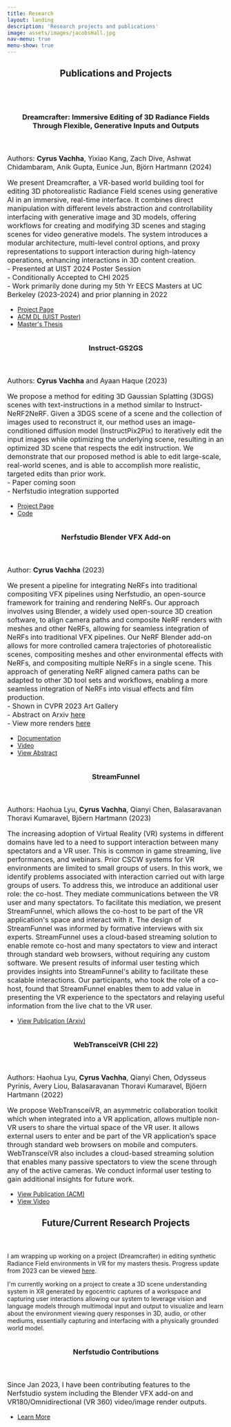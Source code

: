 ```yaml
---
title: Research
layout: landing
description: 'Research projects and publications'
image: assets/images/jacobsHall.jpg
nav-menu: true
menu-show: true
---
```


<!-- Main -->
<div id="main">

<!-- One -->
<section id="one">
	<div class="inner">
		<header class="major">
			<h2>Publications and Projects</h2>
		</header>
		<p></p>
	</div>
</section>

<!-- Two -->
<div class="inner">

<section id="two" class="spotlights" >
	<section>
		<a href="https://dream-crafter.github.io/" class="image">
			<img src="{% link assets/images/dreamcrafter_progress_teaser.png %}" alt="" data-position="center center" valign="center" style="border-radius: 20px"/>
		</a>
		<div class="content">
			<div class="inner">
				<header class="major">
					<h3>Dreamcrafter: Immersive Editing of 3D Radiance Fields Through Flexible, Generative Inputs and Outputs</h3>
				</header>
				<p style="font-size: 12pt">Authors: <b>Cyrus Vachha</b>, Yixiao Kang, Zach Dive, Ashwat Chidambaram, Anik Gupta, Eunice Jun, Björn Hartmann (2024)</p>
				<p style="font-size: 12pt">We present Dreamcrafter, a VR-based world building tool for editing 3D photorealistic Radiance Field scenes using generative AI in an immersive, real-time interface. It combines direct manipulation with different levels abstraction and controllability interfacing with generative image and 3D models, offering workflows for creating and modifying 3D scenes and staging scenes for video generative models. The system introduces a modular architecture, multi-level control options, and proxy representations to support interaction during high-latency operations, enhancing interactions in 3D content creation.
				<br>
				- Presented at UIST 2024 Poster Session 
				<br>
				- Conditionally Accepted to CHI 2025
				<br>
				- Work primarily done during my 5th Yr EECS Masters at UC Berkeley (2023-2024) and prior planning in 2022
				</p>
				<ul class="actions">
					<li><a href="https://dream-crafter.github.io/" class="button">Project Page</a></li>
					<li><a href="https://dl.acm.org/doi/10.1145/3672539.3686328" class="button">ACM DL (UIST Poster)</a></li>
					<li><a href="https://www2.eecs.berkeley.edu/Pubs/TechRpts/2024/EECS-2024-124.html" class="button">Master's Thesis</a></li>
					<!-- <li><a href="" class="button">Technical Blog (coming soon)</a></li> -->
				</ul>
			</div>
		</div>
	</section>
</section>

<section id="two" class="spotlights" >
	<section>
		<a href="https://instruct-gs2gs.github.io/" class="image">
			<img src="{% link assets/images/igs2gs_face.gif %}" alt="" data-position="center center" valign="center" style="border-radius: 20px"/>
		</a>
		<div class="content">
			<div class="inner">
				<header class="major">
					<h3>Instruct-GS2GS</h3>
				</header>
				<p style="font-size: 12pt">Authors: <b>Cyrus Vachha</b> and Ayaan Haque (2023)</p>
				<p style="font-size: 12pt">We propose a method for editing 3D Gaussian Splatting (3DGS) scenes with text-instructions in a method similar to Instruct-NeRF2NeRF. Given a 3DGS scene of a scene and the collection of images used to reconstruct it, our method uses an image-conditioned diffusion model (InstructPix2Pix) to iteratively edit the input images while optimizing the underlying scene, resulting in an optimized 3D scene that respects the edit instruction. We demonstrate that our proposed method is able to edit large-scale, real-world scenes, and is able to accomplish more realistic, targeted edits than prior work.
				<br>
				- Paper coming soon
				<br>
				- Nerfstudio integration supported
				</p>
				<ul class="actions">
					<li><a href="https://instruct-gs2gs.github.io/" class="button">Project Page</a></li>
					<li><a href="https://github.com/cvachha/instruct-gs2gs" class="button">Code</a></li>
				</ul>
			</div>
		</div>
	</section>
</section>

<section id="two" class="spotlights">
	<section>
		<a href="https://docs.nerf.studio/extensions/blender_addon.html" class="image">
			<img src="{% link assets/images/nerfstudio_teaser_1.gif %}" alt="" data-position="center center" style="border-radius: 20px"/>
		</a>
		<div class="content">
			<div class="inner">
				<header class="major">
					<h3>Nerfstudio Blender VFX Add-on</h3>
				</header>
				<p style="font-size: 12pt">Author: <b>Cyrus Vachha</b> (2023)</p>
				<p style="font-size: 12pt">We present a pipeline for integrating NeRFs into traditional compositing VFX pipelines using Nerfstudio, an open-source framework for training and rendering NeRFs. Our approach involves using Blender, a widely used open-source 3D creation software, to align camera paths and composite NeRF renders with meshes and other NeRFs, allowing for seamless integration of NeRFs into traditional VFX pipelines. Our NeRF Blender add-on allows for more controlled camera trajectories of photorealistic scenes, compositing meshes and other environmental effects with NeRFs, and compositing multiple NeRFs in a single scene. This approach of generating NeRF aligned camera paths can be adapted to other 3D tool sets and workflows, enabling a more seamless integration of NeRFs into visual effects and film production.
				<br>
				- Shown in CVPR 2023 Art Gallery
				<br>
				- Abstract on Arxiv <a href="https://arxiv.org/abs/2401.08633">here</a>
				<br>
				- View more renders <a href="nerfstudio_vfx_reel.html">here</a></p>
				<ul class="actions">
					<li><a href="https://docs.nerf.studio/extensions/blender_addon.html" class="button">Documentation</a></li>
					<li><a href="https://www.youtube.com/watch?v=A7La8tWp_0I" class="button">Video</a></li>
					<li><a href="https://cvachha.github.io/assets/pdfs/nerf_vfx_abstract.pdf" class="button">View Abstract</a></li>
				</ul>
			</div>
		</div>
	</section>
</section>


<section id="two" class="spotlights">
	<section>
		<a href="https://arxiv.org/abs/2311.14930" class="image">
			<img src="{% link assets/images/streamfunnel_teaser.png %}" alt="" data-position="center center" style="border-radius: 20px"/>
		</a>
		<div class="content">
			<div class="inner">
				<header class="major">
					<h3>StreamFunnel</h3>
				</header>
				<p style="font-size: 12pt">Authors: Haohua Lyu, <b>Cyrus Vachha</b>, Qianyi Chen, Balasaravanan Thoravi Kumaravel, Bjöern Hartmann (2023)</p>
				<p style="font-size: 12pt">The increasing adoption of Virtual Reality (VR) systems in different domains have led to a need to support interaction between many spectators and a VR user. This is common in game streaming, live performances, and webinars. Prior CSCW systems for VR environments are limited to small groups of users. In this work, we identify problems associated with interaction carried out with large groups of users. To address this, we introduce an additional user role: the co-host. They mediate communications between the VR user and many spectators. To facilitate this mediation, we present StreamFunnel, which allows the co-host to be part of the VR application's space and interact with it. The design of StreamFunnel was informed by formative interviews with six experts. StreamFunnel uses a cloud-based streaming solution to enable remote co-host and many spectators to view and interact through standard web browsers, without requiring any custom software. We present results of informal user testing which provides insights into StreamFunnel's ability to facilitate these scalable interactions. Our participants, who took the role of a co-host, found that StreamFunnel enables them to add value in presenting the VR experience to the spectators and relaying useful information from the live chat to the VR user.</p>
				<ul class="actions">
					<li><a href="https://arxiv.org/abs/2311.14930" class="button">View Publication (Arxiv)</a></li>
				</ul>
			</div>
		</div>
	</section>
</section>

<section id="two" class="spotlights">
	<section>
		<a href="https://dl.acm.org/doi/abs/10.1145/3491101.3519816" class="image">
			<img src="{% link assets/images/webtransceivr_teaser_img.PNG %}" alt="" data-position="center center" style="border-radius: 20px" />
		</a>
		<div class="content">
			<div class="inner">
				<header class="major">
					<h3>WebTransceiVR (CHI 22)</h3>
				</header>
				<p style="font-size: 12pt">Authors: Haohua Lyu, <b>Cyrus Vachha</b>, Qianyi Chen, Odysseus Pyrinis, Avery Liou, Balasaravanan Thoravi Kumaravel, Bjöern Hartmann (2022)</p>
				<p style="font-size: 12pt">We propose WebTransceiVR, an asymmetric collaboration toolkit which when integrated into a VR application, allows multiple non-VR users to share the virtual space of the VR user. It allows external users to enter and be part of the VR application’s space through standard web browsers on mobile and computers. WebTransceiVR also includes a cloud-based streaming solution that enables many passive spectators to view the scene through any of the active cameras. We conduct informal user testing to gain additional insights for future work.</p>
				<ul class="actions">
					<li><a href="https://dl.acm.org/doi/abs/10.1145/3491101.3519816" class="button">View Publication (ACM)</a></li>
					<li><a href="https://www.youtube.com/watch?v=UQTCGifpjm8" class="button">View Video</a></li>
				</ul>
			</div>
		</div>
	</section>
</section>


<section id="three">
	<div class="inner">
		<header class="major">
			<h2>Future/Current Research Projects</h2>
		</header>
		<p>I am wrapping up working on a project (Dreamcrafter) in editing synthetic Radiance Field environments in VR for my masters thesis. Progress update from 2023 can be viewed <a href="dreamcrafter_progress.html">here</a>.</p>
		<p>I'm currently working on a project to create a 3D scene understanding system in XR generated by egocentric captures of a workspace and capturing user interactions allowing our system to leverage vision and language models through multimodal input and output to visualize and learn about the environment viewing query responses in 3D, audio, or other mediums, essentially capturing and interfacing with a physically grounded world model.</p>
		<p></p>
	<section id="two" class="spotlights">
	<!--
	<section>
		<a href="dreamcrafter_progress.html" class="image">
			<img src="{% link assets/images/dreamcrafter_progress_teaser.png %}" alt="" data-position="center center" style="border-radius: 20px" />
		</a>
		<div class="content">
			<div class="inner">
				<header class="major">
					<h3>Dreamcrafter (In Progress)</h3>
				</header>
				<p style="font-size: 12pt">In my current 5th-year masters program (1 year graduate program after 4 year undergrad degree), I am attempting to build the initial concept of the VR environment creation system I proposed in 2022. For my VR/AR class I worked with a team to implement two prototype systems which leverage NeRFs, 3DGS, and Stable Diffusion to create a VR interface for 3D photo-realistic content creation. This includes a system to edit existing NeRF/GS scenes through voice, hand controls, and existing diffusion models (such as Instruct-Pix2Pix). We also have a system leveraging ControlNet to create 2D mockups of scenes based on 3D primitive objects. I am currently developing the complete system with intelligent natural language region selection and additional features. We are working towards a research publication for 2024.</p>
				<ul class="actions">
					<li><a href="dreamcrafter_progress.html" class="button">Learn More</a></li>
				</ul>
			</div>
		</div>
	</section>
	-->
	<section>
		<a href="https://docs.nerf.studio" class="image">
			<img src="{% link assets/images/nerfstudio_logo.gif %}" alt="" data-position="center center" style="border-radius: 20px" />
		</a>
		<div class="content">
			<div class="inner">
				<header class="major">
					<h3>Nerfstudio Contributions</h3>
				</header>
				<p style="font-size: 12pt">Since Jan 2023, I have been contributing features to the Nerfstudio system including the Blender VFX add-on and VR180/Omnidirectional (VR 360) video/image render outputs.</p>
				<ul class="actions">
					<li><a href="nerfstudio_contributions.html" class="button">Learn More</a></li>
				</ul>
			</div>
		</div>
	</section>
</section>
	</div>
</section>

</div>
<!--
	<section>
		<a href="generic.html" class="image">
			<img src="{% link assets/images/pic09.jpg %}" alt="" data-position="top center" />
		</a>
		<div class="content">
			<div class="inner">
				<header class="major">
					<h3>Streaming toolkit</h3>
				</header>
				<p>Other</p>
				<ul class="actions">
					<li><a href="generic.html" class="button">Learn more</a></li>
				</ul>
			</div>
		</div>
	</section>
	<section>
		<a href="generic.html" class="image">
			<img src="{% link assets/images/pic10.jpg %}" alt="" data-position="25% 25%" />
		</a>
		<div class="content">
			<div class="inner">
				<header class="major">
					<h3>NeRFs</h3>
				</header>
				<p>Learning</p>
				<ul class="actions">
					<li><a href="generic.html" class="button">Learn more</a></li>
				</ul>
			</div>
		</div>
	</section>
</section>
-->


